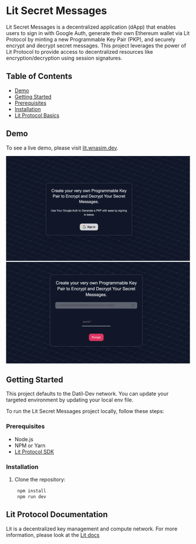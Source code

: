 # Lit Secret Messages

Lit Secret Messages is a decentralized application (dApp) that enables users to sign in with Google Auth, generate their own Ethereum wallet via Lit Protocol by minting a new Programmable Key Pair (PKP), and securely encrypt and decrypt secret messages. This project leverages the power of Lit Protocol to provide access to decentralized resources like encryption/decryption using session signatures.

## Table of Contents

- [Demo](#demo)
- [Getting Started](#getting-started)
- [Prerequisites](#prerequisites)
- [Installation](#installation)
- [Lit Protocol Basics](#lit-protocol-basics)

## Demo

To see a live demo, please visit [lit.wnasim.dev](lit.wnasim.dev).

![alt text](/image.png)
![alt text](/image-1.png)

## Getting Started

This project defaults to the Datil-Dev network. You can update your targeted environment by updating your local env file.

To run the Lit Secret Messages project locally, follow these steps:

### Prerequisites

- Node.js
- NPM or Yarn
- [Lit Protocol SDK](https://developer.litprotocol.com/sdk/installation)

### Installation

1. Clone the repository:

   ```
    npm install
    npm run dev
   ```

## Lit Protocol Documentation

Lit is a decentralized key management and compute network. For more information, please look at the [Lit docs](https://developer.litprotocol.com/what-is-lit)

